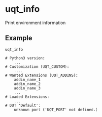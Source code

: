 # uqt_info

Print environment information

## Example

```
uqt_info

# Python3 version:
    ...
# Customization (UQT_CUSTOM):
    ....
# Wanted Extensions (UQT_ADDINS):
    addin_name_1
    addin_name_2
    addin_name_3
    ...
# Loaded Extensions:
    ...
# DUT 'Default':
    unknown port ('UQT_PORT' not defined.)
```
